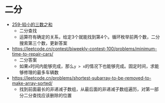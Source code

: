 # 二分
- [259-较小的三数之和](https://leetcode.cn/problems/3sum-smaller/)
    - 二分查找
    - 运算符有确定的关系，给定3个就能找到第4个。循环枚举前两个数，二分搜索第三个数，更新答案
- https://leetcode.cn/contest/biweekly-contest-100/problems/minimum-time-to-repair-cars/
    - 二分答案
    - 如果`x`时间内能够完成，那么`y > x`的情况下也能够完成。固定时间，求能够修理的最多车辆数
- https://leetcode.cn/problems/shortest-subarray-to-be-removed-to-make-array-sorted/
    - 找到前面最长的非递减子数组，从最后面的非递减子数组遍历，对第一部分二分查找应该删除的位置